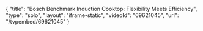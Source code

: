 {
    "title": "Bosch Benchmark Induction Cooktop: Flexibility Meets Efficiency",
    "type": "solo",
    "layout": "iframe-static",
    "videoId": "69621045",
    "url": "\/tvpembed\/69621045"
}